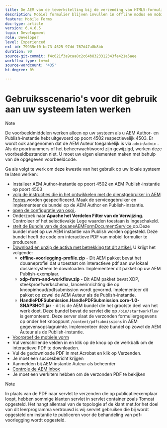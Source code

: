 ```yaml
---
title: De AEM van de tewerkstelling bij de verzending van HTML5-formulieren - Gebruiksscenario's worden gebruikt
description: Mobiel formulier blijven invullen in offline modus en mobiel formulier verzenden om AEM workflow te activeren
feature: Mobile Forms
doc-type: article
version: 6.4,6.5
topic: Development
role: Developer
level: Experienced
exl-id: 79935ef0-bc73-4625-97dd-767d47a8b8bb
duration: 90
source-git-commit: f4c621f3a9caa8c2c64b8323312343fe421a5aee
workflow-type: tm+mt
source-wordcount: '435'
ht-degree: 0%

---
```


# Gebruiksscenario&#39;s voor dit gebruik aan uw systeem laten werken

>[!NOTE]
>
>De voorbeeldmiddelen werken alleen op uw systeem als u AEM Author- en Publish-instantie hebt uitgevoerd op poort 4502 respectievelijk 4503. Er wordt ook aangenomen dat de AEM Auteur toegankelijk is via `admin`/`admin` . Als de poortnummers of het beheerwachtwoord zijn gewijzigd, werken deze voorbeeldbestanden niet. U moet uw eigen elementen maken met behulp van de opgegeven voorbeeldcode.

Ga als volgt te werk om deze kwestie van het gebruik op uw lokale systeem te laten werken:

* Installeer AEM Author-instantie op poort 4502 en AEM Publish-instantie op poort 4503
* [ volg de instructies die in het ontwikkelen met de dienstgebruiker in AEM Forms ](https://experienceleague.adobe.com/docs/experience-manager-learn/forms/adaptive-forms/service-user-tutorial-develop.html) worden gespecificeerd. Maak de servicegebruiker en implementeer de bundel op de AEM Author en Publish-instantie.
* [ open de configuratie van osgi ](http://localhost:4503/system/console/configMgr).
* Onderzoek naar **Apache het Verdelen Filter van de Verwijzing**. Controleer of het selectievakje Lege waarden toestaan is ingeschakeld.
* [ stelt de Bundle van de douaneAEMFormDocumentService ](/help/forms/assets/common-osgi-bundles/AEMFormsDocumentServices.core-1.0-SNAPSHOT.jar) op.Deze bundel moet op uw AEM instantie van Publish worden opgesteld. Deze bundel heeft de code om interactieve PDF van mobiel formulier te produceren.
* [ Download en unzip de activa met betrekking tot dit artikel.](assets/offline-pdf-submission-assets.zip) U krijgt het volgende:
   * **offline-voorlegging-profile.zip** - Dit AEM pakket bevat het douaneprofiel dat u toestaat om interactieve pdf aan uw lokaal dossiersysteem te downloaden. Implementeer dit pakket op uw AEM Publish-exemplaar.
   * **xdp-form-and-workflow.zip** - Dit AEM pakket bevat XDP, steekproefwerkschema, lanceerinrichting die op knoopinhoud/pdfsubmission wordt gevormd. Implementeer dit pakket op zowel de AEM Auteur als de Publish-instantie.
   * **HandlePDFSubmission.HandlePDFSubmission.core-1.0-SNAPSHOT.jar** - dit is de AEM bundel die het grootste deel van het werk doet. Deze bundel bevat de servlet die op `/bin/startworkflow` is gemonteerd. Deze server slaat de verzonden formuliergegevens op onder het knooppunt `/content/pdfsubmissions` in AEM gegevensopslagruimte. Implementeer deze bundel op zowel de AEM Auteur als de Publish-instantie.
* [ Voorproef de mobiele vorm ](http://localhost:4503/content/dam/formsanddocuments/testsubmision.xdp/jcr:content)
* Vul verschillende velden in en klik op de knop op de werkbalk om de interactieve PDF te downloaden.
* Vul de gedownloade PDF in met Acrobat en klik op Verzenden.
* Je moet een succesbericht krijgen
* Aanmelden bij AEM instantie Auteur als beheerder
* [ Controle de AEM Inbox ](http://localhost:4502/aem/inbox)
* Je moet een werkitem hebben om de verzonden PDF te bekijken

>[!NOTE]
>
>In plaats van de PDF naar servlet te verzenden die op publicatieexemplaar loopt, hebben sommige klanten servlet in servlet container zoals Tomcat opgesteld. Het hangt allemaal van de topologie af de klant met.for het doel van dit leerprogramma vertrouwd is wij servlet gebruiken die bij wordt opgesteld om instantie te publiceren voor de behandeling van pdf- voorlegging wordt opgesteld.
